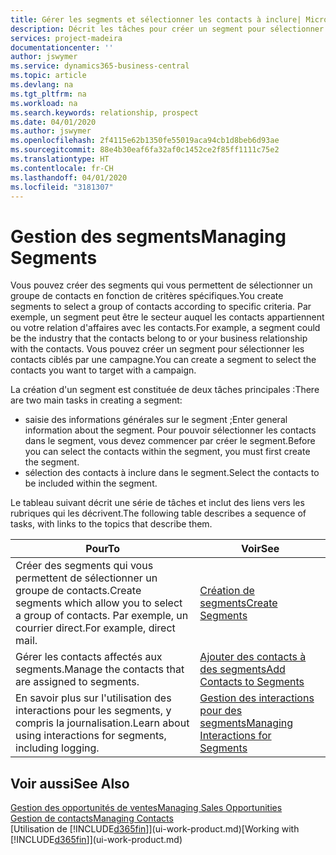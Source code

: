 ```yaml
---
title: Gérer les segments et sélectionner les contacts à inclure| Microsoft Docs
description: Décrit les tâches pour créer un segment pour sélectionner un groupe de contacts en fonction de critères spécifiques, par exemple, les contacts dans un secteur que vous souhaitez cibler.
services: project-madeira
documentationcenter: ''
author: jswymer
ms.service: dynamics365-business-central
ms.topic: article
ms.devlang: na
ms.tgt_pltfrm: na
ms.workload: na
ms.search.keywords: relationship, prospect
ms.date: 04/01/2020
ms.author: jswymer
ms.openlocfilehash: 2f4115e62b1350fe55019aca94cb1d8beb6d93ae
ms.sourcegitcommit: 88e4b30eaf6fa32af0c1452ce2f85ff1111c75e2
ms.translationtype: HT
ms.contentlocale: fr-CH
ms.lasthandoff: 04/01/2020
ms.locfileid: "3181307"
---
```

# <a name="managing-segments"></a><span data-ttu-id="9d469-103">Gestion des segments</span><span class="sxs-lookup"><span data-stu-id="9d469-103">Managing Segments</span></span>
<span data-ttu-id="9d469-104">Vous pouvez créer des segments qui vous permettent de sélectionner un groupe de contacts en fonction de critères spécifiques.</span><span class="sxs-lookup"><span data-stu-id="9d469-104">You create segments to select a group of contacts according to specific criteria.</span></span> <span data-ttu-id="9d469-105">Par exemple, un segment peut être le secteur auquel les contacts appartiennent ou votre relation d'affaires avec les contacts.</span><span class="sxs-lookup"><span data-stu-id="9d469-105">For example, a segment could be the industry that the contacts belong to or your business relationship with the contacts.</span></span> <span data-ttu-id="9d469-106">Vous pouvez créer un segment pour sélectionner les contacts ciblés par une campagne.</span><span class="sxs-lookup"><span data-stu-id="9d469-106">You can create a segment to select the contacts you want to target with a campaign.</span></span>

<span data-ttu-id="9d469-107">La création d'un segment est constituée de deux tâches principales :</span><span class="sxs-lookup"><span data-stu-id="9d469-107">There are two main tasks in creating a segment:</span></span>

* <span data-ttu-id="9d469-108">saisie des informations générales sur le segment ;</span><span class="sxs-lookup"><span data-stu-id="9d469-108">Enter general information about the segment.</span></span> <span data-ttu-id="9d469-109">Pour pouvoir sélectionner les contacts dans le segment, vous devez commencer par créer le segment.</span><span class="sxs-lookup"><span data-stu-id="9d469-109">Before you can select the contacts within the segment, you must first create the segment.</span></span>
* <span data-ttu-id="9d469-110">sélection des contacts à inclure dans le segment.</span><span class="sxs-lookup"><span data-stu-id="9d469-110">Select the contacts to be included within the segment.</span></span>

<span data-ttu-id="9d469-111">Le tableau suivant décrit une série de tâches et inclut des liens vers les rubriques qui les décrivent.</span><span class="sxs-lookup"><span data-stu-id="9d469-111">The following table describes a sequence of tasks, with links to the topics that describe them.</span></span>

| <span data-ttu-id="9d469-112">Pour</span><span class="sxs-lookup"><span data-stu-id="9d469-112">To</span></span> | <span data-ttu-id="9d469-113">Voir</span><span class="sxs-lookup"><span data-stu-id="9d469-113">See</span></span> |
| --- | --- |
| <span data-ttu-id="9d469-114">Créer des segments qui vous permettent de sélectionner un groupe de contacts.</span><span class="sxs-lookup"><span data-stu-id="9d469-114">Create segments which allow you to select a group of contacts.</span></span> <span data-ttu-id="9d469-115">Par exemple, un courrier direct.</span><span class="sxs-lookup"><span data-stu-id="9d469-115">For example, direct mail.</span></span> |[<span data-ttu-id="9d469-116">Création de segments</span><span class="sxs-lookup"><span data-stu-id="9d469-116">Create Segments</span></span>](marketing-how-create-segment.md) |
| <span data-ttu-id="9d469-117">Gérer les contacts affectés aux segments.</span><span class="sxs-lookup"><span data-stu-id="9d469-117">Manage the contacts that are assigned to segments.</span></span> |[<span data-ttu-id="9d469-118">Ajouter des contacts à des segments</span><span class="sxs-lookup"><span data-stu-id="9d469-118">Add Contacts to Segments</span></span>](marketing-add-contact-segment.md) |
| <span data-ttu-id="9d469-119">En savoir plus sur l'utilisation des interactions pour les segments, y compris la journalisation.</span><span class="sxs-lookup"><span data-stu-id="9d469-119">Learn about using interactions for segments, including logging.</span></span> |[<span data-ttu-id="9d469-120">Gestion des interactions pour des segments</span><span class="sxs-lookup"><span data-stu-id="9d469-120">Managing Interactions for Segments</span></span>](marketing-interaction-segments.md) |

## <a name="see-also"></a><span data-ttu-id="9d469-121">Voir aussi</span><span class="sxs-lookup"><span data-stu-id="9d469-121">See Also</span></span>
[<span data-ttu-id="9d469-122">Gestion des opportunités de ventes</span><span class="sxs-lookup"><span data-stu-id="9d469-122">Managing Sales Opportunities</span></span>](marketing-manage-sales-opportunities.md)  
[<span data-ttu-id="9d469-123">Gestion de contacts</span><span class="sxs-lookup"><span data-stu-id="9d469-123">Managing Contacts</span></span>](marketing-contacts.md)  
<span data-ttu-id="9d469-124">[Utilisation de [!INCLUDE[d365fin](includes/d365fin_md.md)]](ui-work-product.md)</span><span class="sxs-lookup"><span data-stu-id="9d469-124">[Working with [!INCLUDE[d365fin](includes/d365fin_md.md)]](ui-work-product.md)</span></span>
